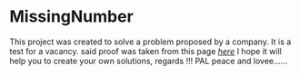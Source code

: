 # MissingNumber

This project was created to solve a problem proposed by a company. It is a test for a vacancy.
said proof was taken from this page *[here](https://www.hackerrank.com/challenges/missing-numbers/problem)*
I hope it will help you to create your own solutions, regards !!! PAL peace and lovee......


